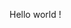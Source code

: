 Hello world !

<!---
ZzPuree/ZzPuree is a ✨ special ✨ repository because its `README.md` (this file) appears on your GitHub profile.
You can click the Preview link to take a look at your changes.
--->
